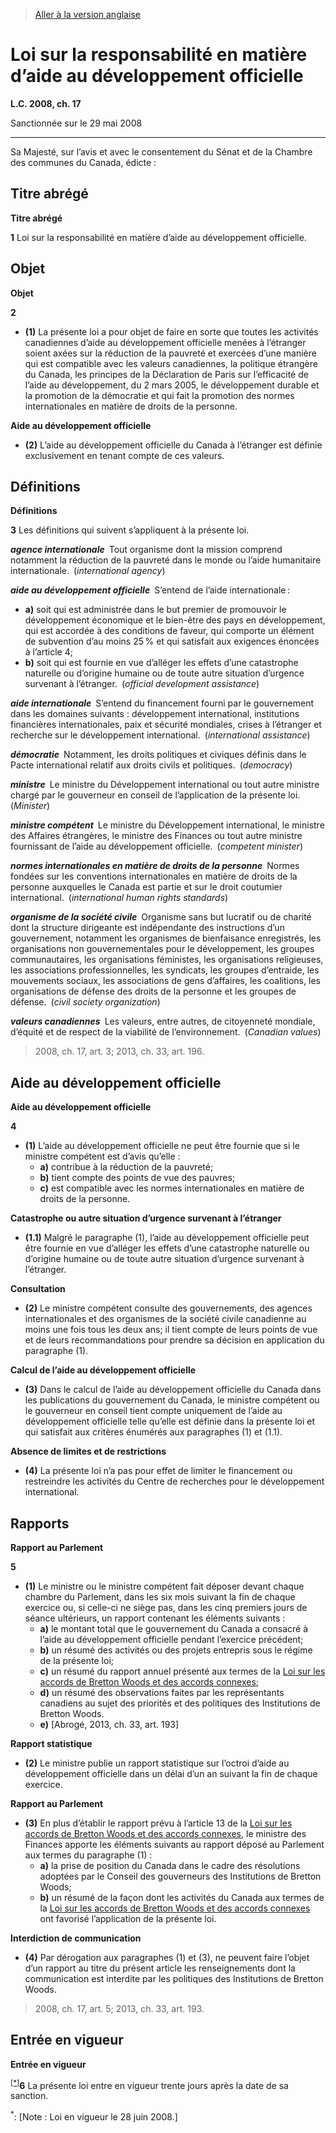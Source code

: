> [Aller à la version anglaise](/en/Acts/Statutes%20of%20Canada/2008/c.%2017.md)

# Loi sur la responsabilité en matière d’aide au développement officielle

**L.C. 2008, ch. 17**


Sanctionnée sur le 29 mai 2008

----------



Sa Majesté, sur l’avis et avec le consentement du Sénat et de la Chambre des communes du Canada, édicte :






## Titre abrégé



**Titre abrégé**

**1** Loi sur la responsabilité en matière d’aide au développement officielle.




## Objet



**Objet**

**2** 

- **(1)** La présente loi a pour objet de faire en sorte que toutes les activités canadiennes d’aide au développement officielle menées à l’étranger soient axées sur la réduction de la pauvreté et exercées d’une manière qui est compatible avec les valeurs canadiennes, la politique étrangère du Canada, les principes de la Déclaration de Paris sur l’efficacité de l’aide au développement, du 2 mars 2005, le développement durable et la promotion de la démocratie et qui fait la promotion des normes internationales en matière de droits de la personne.

**Aide au développement officielle**

- **(2)** L’aide au développement officielle du Canada à l’étranger est définie exclusivement en tenant compte de ces valeurs.




## Définitions



**Définitions**

**3** Les définitions qui suivent s’appliquent à la présente loi.

***agence internationale*** Tout organisme dont la mission comprend notamment la réduction de la pauvreté dans le monde ou l’aide humanitaire internationale. (*international agency*)

***aide au développement officielle*** S’entend de l’aide internationale :
- **a)** soit qui est administrée dans le but premier de promouvoir le développement économique et le bien-être des pays en développement, qui est accordée à des conditions de faveur, qui comporte un élément de subvention d’au moins 25 % et qui satisfait aux exigences énoncées à l’article 4;
- **b)** soit qui est fournie en vue d’alléger les effets d’une catastrophe naturelle ou d’origine humaine ou de toute autre situation d’urgence survenant à l’étranger. (*official development assistance*)

***aide internationale*** S’entend du financement fourni par le gouvernement dans les domaines suivants : développement international, institutions financières internationales, paix et sécurité mondiales, crises à l’étranger et recherche sur le développement international. (*international assistance*)

***démocratie*** Notamment, les droits politiques et civiques définis dans le Pacte international relatif aux droits civils et politiques. (*democracy*)

***ministre*** Le ministre du Développement international ou tout autre ministre chargé par le gouverneur en conseil de l’application de la présente loi. (*Minister*)

***ministre compétent*** Le ministre du Développement international, le ministre des Affaires étrangères, le ministre des Finances ou tout autre ministre fournissant de l’aide au développement officielle. (*competent minister*)

***normes internationales en matière de droits de la personne*** Normes fondées sur les conventions internationales en matière de droits de la personne auxquelles le Canada est partie et sur le droit coutumier international. (*international human rights standards*)

***organisme de la société civile*** Organisme sans but lucratif ou de charité dont la structure dirigeante est indépendante des instructions d’un gouvernement, notamment les organismes de bienfaisance enregistrés, les organisations non gouvernementales pour le développement, les groupes communautaires, les organisations féministes, les organisations religieuses, les associations professionnelles, les syndicats, les groupes d’entraide, les mouvements sociaux, les associations de gens d’affaires, les coalitions, les organisations de défense des droits de la personne et les groupes de défense. (*civil society organization*)

***valeurs canadiennes*** Les valeurs, entre autres, de citoyenneté mondiale, d’équité et de respect de la viabilité de l’environnement. (*Canadian values*)
> 2008, ch. 17, art. 3; 2013, ch. 33, art. 196.





## Aide au développement officielle



**Aide au développement officielle**

**4** 

- **(1)** L’aide au développement officielle ne peut être fournie que si le ministre compétent est d’avis qu’elle :
	- **a)** contribue à la réduction de la pauvreté;
	- **b)** tient compte des points de vue des pauvres;
	- **c)** est compatible avec les normes internationales en matière de droits de la personne.

**Catastrophe ou autre situation d’urgence survenant à l’étranger**

- **(1.1)** Malgré le paragraphe (1), l’aide au développement officielle peut être fournie en vue d’alléger les effets d’une catastrophe naturelle ou d’origine humaine ou de toute autre situation d’urgence survenant à l’étranger.

**Consultation**

- **(2)** Le ministre compétent consulte des gouvernements, des agences internationales et des organismes de la société civile canadienne au moins une fois tous les deux ans; il tient compte de leurs points de vue et de leurs recommandations pour prendre sa décision en application du paragraphe (1).

**Calcul de l’aide au développement officielle**

- **(3)** Dans le calcul de l’aide au développement officielle du Canada dans les publications du gouvernement du Canada, le ministre compétent ou le gouverneur en conseil tient compte uniquement de l’aide au développement officielle telle qu’elle est définie dans la présente loi et qui satisfait aux critères énumérés aux paragraphes (1) et (1.1).

**Absence de limites et de restrictions**

- **(4)** La présente loi n’a pas pour effet de limiter le financement ou restreindre les activités du Centre de recherches pour le développement international.




## Rapports



**Rapport au Parlement**

**5** 

- **(1)** Le ministre ou le ministre compétent fait déposer devant chaque chambre du Parlement, dans les six mois suivant la fin de chaque exercice ou, si celle-ci ne siège pas, dans les cinq premiers jours de séance ultérieurs, un rapport contenant les éléments suivants :
	- **a)** le montant total que le gouvernement du Canada a consacré à l’aide au développement officielle pendant l’exercice précédent;
	- **b)** un résumé des activités ou des projets entrepris sous le régime de la présente loi;
	- **c)** un résumé du rapport annuel présenté aux termes de la [Loi sur les accords de Bretton Woods et des accords connexes](/fr/Lois/Lois%20révisées%20du%20Canada/B/B-7.md);
	- **d)** un résumé des observations faites par les représentants canadiens au sujet des priorités et des politiques des Institutions de Bretton Woods.
	- **e)** [Abrogé, 2013, ch. 33, art. 193]

**Rapport statistique**

- **(2)** Le ministre publie un rapport statistique sur l’octroi d’aide au développement officielle dans un délai d’un an suivant la fin de chaque exercice.

**Rapport au Parlement**

- **(3)** En plus d’établir le rapport prévu à l’article 13 de la [Loi sur les accords de Bretton Woods et des accords connexes](/fr/Lois/Lois%20révisées%20du%20Canada/B/B-7.md), le ministre des Finances apporte les éléments suivants au rapport déposé au Parlement aux termes du paragraphe (1) :
	- **a)** la prise de position du Canada dans le cadre des résolutions adoptées par le Conseil des gouverneurs des Institutions de Bretton Woods;
	- **b)** un résumé de la façon dont les activités du Canada aux termes de la [Loi sur les accords de Bretton Woods et des accords connexes](/fr/Lois/Lois%20révisées%20du%20Canada/B/B-7.md) ont favorisé l’application de la présente loi.

**Interdiction de communication**

- **(4)** Par dérogation aux paragraphes (1) et (3), ne peuvent faire l’objet d’un rapport au titre du présent article les renseignements dont la communication est interdite par les politiques des Institutions de Bretton Woods.
> 2008, ch. 17, art. 5; 2013, ch. 33, art. 193.





## Entrée en vigueur



**Entrée en vigueur**

<sup><a href='#fn_Ind772E_hq_4681'>[*]</a></sup>**6** La présente loi entre en vigueur trente jours après la date de sa sanction.

<a name='fn_Ind772E_hq_4681'><sup>*</sup></a>: [Note : Loi en vigueur le 28 juin 2008.]<br />


